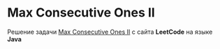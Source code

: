 # Max Consecutive Ones II
Решение задачи [Max Consecutive Ones II](https://leetcode.com/problems/max-consecutive-ones-ii/) с сайта **LeetCode** на языке **Java**